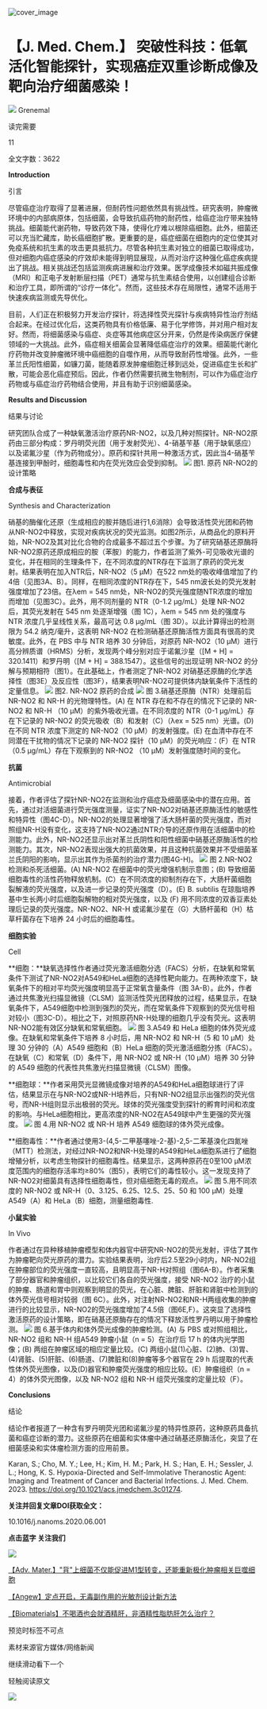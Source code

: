 ﻿![cover_image](https://mmbiz.qpic.cn/mmbiz_jpg/wzBk7nZmzgq7v9Dg22Sz7VtfIJUOJaRx1bG2u4O50Ts3bYMvPlViaSO2Ad3JZsCicS1QHKLRXLTO0lbYz2rUMKHw/0?wx_fmt=jpeg) 

#  【J. Med. Chem.】 突破性科技：低氧活化智能探针，实现癌症双重诊断成像及靶向治疗细菌感染！ 
 


![](../asset/2023-10-22_15efce9b57811399f7df9886919410b9_0.png)
Grenemal

读完需要

11

全文字数：3622

**Introduction**

引言

尽管癌症治疗取得了显著进展，但耐药性问题依然具有挑战性。研究表明，肿瘤微环境中的内部病原体，包括细菌，会导致抗癌药物的耐药性，给癌症治疗带来独特挑战。细菌能代谢药物，导致药效下降，使得化疗难以根除癌细胞。此外，细菌还可以充当贮藏库，助长癌细胞扩散。更重要的是，癌症细菌在细胞内的定位使其对免疫系统和抗生素的攻击更具抵抗力。尽管各种抗生素对独立的细菌已取得成功，但对细胞内癌症感染的疗效却未能得到明显展现，从而对治疗这种强化癌症疾病提出了挑战。相关挑战还包括监测疾病进展和治疗效果。医学成像技术如磁共振成像（MRI）和正电子发射断层扫描（PET）通常与抗生素结合使用，以创建组合诊断和治疗工具，即所谓的“诊疗一体化”。然而，这些技术存在局限性，通常不适用于快速疾病监测或先导优化。

目前，人们正在积极努力开发治疗探针，将选择性荧光探针与疾病特异性治疗剂结合起来。在经过优化后，这类药物具有价格低廉、易于化学修饰，并对用户相对友好。然而，将细菌感染与癌症、炎症等其他病症区分开来，仍然是传染病医疗保健领域的一大挑战。此外，癌症相关细菌会显著降低癌症治疗的效果。细菌能代谢化疗药物并改变肿瘤微环境中癌细胞的自噬作用，从而导致耐药性增强。此外，一些革兰氏阳性细菌，如镰刀菌，能随着原发肿瘤细胞迁移到远处，促进癌症生长和扩散，可能会恶化癌症预后。因此，作者仍然需要抗微生物制剂，可以作为癌症治疗药物或与癌症治疗药物结合使用，并且有助于识别细菌感染。

**Results and Discussion**

结果与讨论

研究团队合成了一种缺氧激活治疗原药NR-NO2，以及几种对照探针。NR-NO2原药由三部分构成：罗丹明荧光团（用于发射荧光）、4-硝基苄基（用于缺氧感应）以及诺氟沙星（作为药物成分）。原药和探针共用一种激活方式，因此当4-硝基苄基连接到甲酚时，细胞毒性和内在荧光效应会受到抑制。
![](../asset/2023-10-22_00310c8b91a7a47472ab94b55f294a08_1.gif)
图1. 原药 NR-NO2的设计策略

**合成与表征**

Synthesis and Characterization

硝基的酶催化还原（生成相应的胺并随后进行1,6消除）会导致活性荧光团和药物从NR-NO2中释放，实现对疾病状况的荧光监测。如图2所示，从商品化的原料开始，NR-NO2及其对比化合物的合成最多不超过五个步骤。为了研究硝基还原酶将NR-NO2原药还原成相应的胺（苯胺）的能力，作者监测了紫外-可见吸收光谱的变化，并在相同的生理条件下，在不同浓度的NTR存在下监测了原药的荧光发射。结果表明在加入NTR后，NR-NO2（5 μM）在522 nm处的吸收峰值增加了约4倍（见图3A、B）。同样，在相同浓度的NTR存在下，545 nm波长处的荧光发射强度增加了23倍。在λem = 545 nm处，NR-NO2的荧光强度随NTR浓度的增加而增加（见图3C）。此外，用不同剂量的 NTR（0-1.2 μg/mL）处理 NR-NO2 后，其荧光发射在 545 nm 处逐渐增强（图 1C），λem = 545 nm 处的强度与 NTR 浓度几乎呈线性关系，最高可达 0.8 μg/mL（图 3D）。以此计算得出的检测限为 54.2 纳克/毫升，这表明 NR-NO2 在检测硝基还原酶活性方面具有很高的灵敏度。此外，在 PBS 中与 NTR 培养 30 分钟后，对原药 NR-NO2（10 μM）进行高分辨质谱（HRMS）分析，发现两个峰分别对应于诺氟沙星（[M + H] = 320.1411）和罗丹明（[M + H] = 388.1547）。这些信号的出现证明 NR-NO2 的分解与预期相符（图1）。在此基础上，作者测定了NR-NO2 对硝基还原酶的化学选择性（图3E）及反应性（图3F），结果表明NR-NO2可提供体内缺氧条件下活性的定量信息。
![](../asset/2023-10-22_fa7de5decab4e0e262e0c96b3c536b37_2.gif)
图2. NR-NO2 原药的合成
![](../asset/2023-10-22_80db5aa4acac6604d643faafa6e0548b_3.gif)
图 3.硝基还原酶（NTR）处理前后 NR-NO2 和 NR-H 的光物理特性。(A) 在 NTR 存在和不存在的情况下记录的 NR-NO2 和 NR-H （10 μM）的紫外吸收光谱。在不同浓度的 NTR（0-1 μg/mL）存在下记录的 NR-NO2 的荧光吸收（B）和发射（C）（λex = 525 nm）光谱。(D) 在不同 NTR 浓度下测定的 NR-NO2（10 μM）的发射强度。(E) 在血清中存在不同潜在干扰物的情况下记录的 NR-NO2 探针（10 μM）的荧光响应：(F）在 NTR（0.5 μg/mL）存在下观察到的 NR-NO2 （10 μM）发射强度随时间的变化。

**抗菌**

Antimicrobial

接着，作者评估了探针NR-NO2在监测和治疗癌症及细菌感染中的潜在应用。首先，通过对活细菌进行荧光强度测量，证实了NR-NO2对硝基还原酶活性的敏感性和特异性（图4C-D）。NR-NO2的处理显著增强了活大肠杆菌的荧光强度，而对照组NR-H没有变化，这支持了NR-NO2通过NTR介导的还原作用在活细菌中的检测能力。此外，NR-NO2还显示出对革兰氏阴性和阳性细菌中硝基还原酶活性的检测能力。其次，NR-NO2表现出强大的抗菌效果，并且这种抗菌效果并不受细菌革兰氏阴阳的影响，显示出其作为杀菌剂的治疗潜力(图4G-H)。
![](../asset/2023-10-22_a486c6e9211e758168afd921e34e6a88_4.gif)
图 2.NR-NO2 检测和杀死活细菌。(A) NR-NO2 在细菌中的荧光增强机制示意图；(B) 导致细菌细胞毒性的活性药物释放机制。(C）在不同浓度的抑制剂存在下，大肠杆菌细胞裂解液的荧光强度，以及进一步记录的荧光强度（D）。(E) B. subtilis 在琼脂培养基中生长两小时后细胞裂解物的相对荧光强度，以及 (F) 用不同浓度的双香豆素处理后记录的荧光强度。NR-NO2、NR-H 或诺氟沙星在（G）大肠杆菌和（H）枯草杆菌存在下培养 24 小时后的细胞毒性。

**细胞实验**

Cell

**细胞：**缺氧选择性作者通过荧光激活细胞分选（FACS）分析，在缺氧和常氧条件下测试了NR-NO2对A549和HeLa细胞的选择性靶向能力。在两种浓度下，缺氧条件下的相对平均荧光强度明显高于正常氧含量条件（图 3A-B）。此外，作者通过共焦激光扫描显微镜（CLSM）监测活性荧光团释放的过程，结果显示，在缺氧条件下，A549细胞中检测到强烈的荧光，而在常氧条件下观察到的荧光信号相对较小（图3C-D）。相比之下，对照原药NR-H处理的细胞几乎没有荧光。这表明NR-NO2能有效区分缺氧和常氧细胞。
![](../asset/2023-10-22_5fff7ca0755d3649b66fd1f51a415816_5.gif)
图 3.A549 和 HeLa 细胞的体外荧光成像。在缺氧和常氧条件下培养 8 小时后，用 NR-NO2 和 NR-H（5 和 10 μM）处理 30 分钟的（A）A549 细胞和（B）HeLa 细胞的荧光激活细胞分拣（FACS）。在缺氧（C）和常氧（D）条件下，用 NR-NO2 或 NR-H（10 μM）培养 30 分钟的 A549 细胞的代表性共焦激光扫描显微镜（CLSM）图像。

**细胞球：**作者采用荧光显微镜成像对培养的A549和HeLa细胞球进行了评估，结果显示在与NR-NO2或NR-H培养后，只有NR-NO2组显示出强烈的荧光信号，而NR-H组则显示出极弱的荧光。球体的荧光强度受到探针的孵育时间和浓度的影响。与HeLa细胞相比，更高浓度的NR-NO2在A549球中产生更强的荧光强度。
![](../asset/2023-10-22_8fb1c7a60422ff4ba4b590214378ef07_6.gif)
图 4.用 NR-NO2 或 NR-H 培养 A549 细胞球的体外荧光成像。

**细胞毒性：**作者通过使用3-(4,5-二甲基噻唑-2-基)-2,5-二苯基溴化四氮唑（MTT）检测法，对经过NR-NO2和NR-H处理的A549和HeLa细胞系进行了细胞增殖分析，以考虑生物探针的细胞毒性。结果显示，这两种原药在0至100 μM浓度范围内的细胞存活率均≥80%（图5），表明它们的毒性较小。这一发现支持了NR-NO2对细菌具有选择性细胞毒性，但对癌细胞无毒的观点。
![](../asset/2023-10-22_020f1a8c1cb82c267178369f9649215b_7.gif)
图 5.用不同浓度的 NR-NO2 或 NR-H（0、3.125、6.25、12.5、25、50 和 100 μM）处理 A549（A）和 HeLa（B）细胞，测量细胞毒性.

**小鼠实验**

In Vivo

作者通过在异种移植肿瘤模型和体内器官中研究NR-NO2的荧光发射，评估了其作为肿瘤靶向荧光原药的潜力。实验结果表明，治疗后2.5至29小时内，NR-NO2组在肿瘤部位的荧光强度一直较高，且明显高于NR-H对照组（图6A-B）。作者采集了部分器官和肿瘤组织，以比较它们各自的荧光强度，接受 NR-NO2 治疗的小鼠的肿瘤、肠道和胃中则观察到明显的荧光，在心脏、脾脏、肝脏和肾脏中检测到的体外荧光信号相对较弱（图 6C）。此外，对注射NR-NO2和NR-H两组收集的肿瘤进行的比较显示，NR-NO2的荧光强度增加了4.5倍（图6E,F）。这突显了选择性激活原药的设计策略，即在硝基还原酶存在的情况下释放活性罗丹明以用于肿瘤检测。
![](../asset/2023-10-22_519db2e82781f88ad1ec4985745f10f0_8.gif)
图 6.基于体内和体外荧光成像的肿瘤检测。(A) 与 PBS 或对照组相比，NR-NO2 组和 NR-H 组A549 肿瘤小鼠（n = 5）在治疗后 17 h 的体内光学图像；(B) 两组在肿瘤区域的相应定量比较。(C) 两组小鼠(1)心脏、(2)肺、(3)胃、(4)肾脏、(5)肝脏、(6)肠道、(7)脾脏和(8)肿瘤等多个器官在 29 h 后提取的代表性体外荧光图像，以及(D)器官和肿瘤荧光强度的相应比较。(E）肿瘤组织（n = 4）的体外荧光图像，以及 NR-NO2 组和 NR-H 组荧光强度的定量比较（F）。

**Conclusions**

结论

结论作者报道了一种含有罗丹明荧光团和诺氟沙星的特异性原药，这种原药具备抗菌和癌症诊断的潜力。这些原药在细菌和实体瘤中通过硝基还原酶活化，突显了在细菌感染和实体瘤检测方面的应用前景。

Karan, S.; Cho, M. Y.; Lee, H.; Kim, H. M.; Park, H. S.; Han, E. H.; Sessler, J. L.; Hong, K. S. Hypoxia-Directed and Self-Immolative Theranostic Agent: Imaging and Treatment of Cancer and Bacterial Infections. J. Med. Chem. 2023. https://doi.org/10.1021/acs.jmedchem.3c01274.

**关注并回复文章DOI获取全文：**

10.1016/j.nanoms.2020.06.001

**点击蓝字 关注我们**

![](../asset/2023-10-22_eb46ebd50de486a852e98de208de520d_9.png)


[【Adv. Mater.】"背"上细菌不仅能促进M1型转变，还能重新极化肿瘤相关巨噬细胞](http://mp.weixin.qq.com/s?__biz=MzkzOTI1OTMwNg==&amp;mid=2247484419&amp;idx=3&amp;sn=4bbeac46f0a5792cf647a8f175ce0edc&amp;chksm=c2f2e0c6f58569d0650117a88809c3f7951a88eafa1dfc1cb6ce0f047dc14e8e45b5ee345220&amp;scene=21#wechat_redirect)



[【Angew】定点开启，无毒副作用的光敏剂设计新方法](http://mp.weixin.qq.com/s?__biz=MzkzOTI1OTMwNg==&amp;mid=2247484193&amp;idx=1&amp;sn=0f1905dd02260722dbb84b9bac54e187&amp;chksm=c2f2e7e4f5856ef2f93a30a066edb3f5ee57744b277b59becb2084ec05cfe58b4250a6420c0d&amp;scene=21#wechat_redirect)



[【Biomaterials】不喝酒也会就酒精肝，非酒精性脂肪肝怎么治疗？](http://mp.weixin.qq.com/s?__biz=MzkzOTI1OTMwNg==&amp;mid=2247484070&amp;idx=1&amp;sn=ddb4abe02a40c21f436e651e97f4dc7d&amp;chksm=c2f2e663f5856f75d96a041aab2f889327ac3cf956c58b43334c898982327f293c7303c5e624&amp;scene=21#wechat_redirect)

预览时标签不可点

素材来源官方媒体/网络新闻

  继续滑动看下一个 

 轻触阅读原文 

  ![](http://mmbiz.qpic.cn/mmbiz_png/wzBk7nZmzgq7v9Dg22Sz7VtfIJUOJaRx0AfgRtlrKZzKwOhTlicicAor2tvrgf1LUONnpYH3wKPRRrtL6nCvs0tQ/0?wx_fmt=png)  

